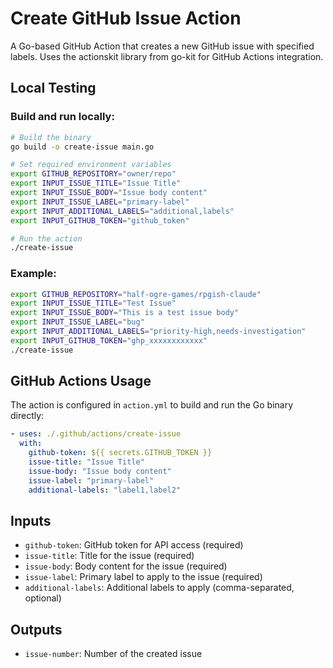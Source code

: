 # Create GitHub Issue Action

A Go-based GitHub Action that creates a new GitHub issue with specified labels. Uses the actionskit library from go-kit for GitHub Actions integration.

## Local Testing

### Build and run locally:

```bash
# Build the binary
go build -o create-issue main.go

# Set required environment variables
export GITHUB_REPOSITORY="owner/repo"
export INPUT_ISSUE_TITLE="Issue Title"
export INPUT_ISSUE_BODY="Issue body content"
export INPUT_ISSUE_LABEL="primary-label"
export INPUT_ADDITIONAL_LABELS="additional,labels"
export INPUT_GITHUB_TOKEN="github_token"

# Run the action
./create-issue
```

### Example:
```bash
export GITHUB_REPOSITORY="half-ogre-games/rpgish-claude"
export INPUT_ISSUE_TITLE="Test Issue"
export INPUT_ISSUE_BODY="This is a test issue body"
export INPUT_ISSUE_LABEL="bug"
export INPUT_ADDITIONAL_LABELS="priority-high,needs-investigation"
export INPUT_GITHUB_TOKEN="ghp_xxxxxxxxxxxx"
./create-issue
```

## GitHub Actions Usage

The action is configured in `action.yml` to build and run the Go binary directly:

```yaml
- uses: ./.github/actions/create-issue
  with:
    github-token: ${{ secrets.GITHUB_TOKEN }}
    issue-title: "Issue Title"
    issue-body: "Issue body content"
    issue-label: "primary-label"
    additional-labels: "label1,label2"
```

## Inputs

- `github-token`: GitHub token for API access (required)
- `issue-title`: Title for the issue (required)
- `issue-body`: Body content for the issue (required)
- `issue-label`: Primary label to apply to the issue (required)
- `additional-labels`: Additional labels to apply (comma-separated, optional)

## Outputs

- `issue-number`: Number of the created issue